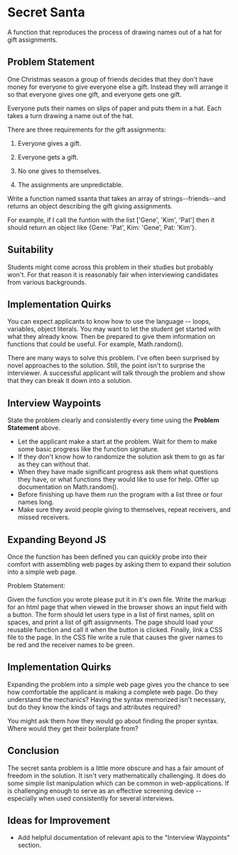 # Secret Santa

A function that reproduces the process of drawing names out of a hat for gift assignments. 

## Problem Statement

One Christmas season a group of friends decides that they don't have money for everyone to give everyone else a gift. Instead they will arrange it so that everyone gives one gift, and everyone gets one gift.

Everyone puts their names on slips of paper and puts them in a hat. Each takes a turn drawing a name out of the hat.

There are three requirements for the gift assignments:

1. Everyone gives a gift.

2. Everyone gets a gift.

3. No one gives to themselves.

4. The assignments are unpredictable.

Write a function named ssanta that takes an array of strings--friends--and returns an object describing the gift giving assignments.

For example, if I call the funtion with the list ['Gene', 'Kim', 'Pat'] then it should return an object like {Gene: 'Pat', Kim: 'Gene', Pat: 'Kim'}.

## Suitability

Students might come across this problem in their studies but probably won't. For that reason it is reasonably fair when interviewing candidates from various backgrounds. 

## Implementation Quirks

You can expect applicants to know how to use the language -- loops, variables, object literals. You may want to let the student get started with what they already know. Then be prepared to give them information on functions that could be useful. For example, Math.random().

There are many ways to solve this problem. I've often been surprised by novel approaches to the solution. Still, the point isn't to surprise the interviewer. A successful applicant will talk through the problem and show that they can break it down into a solution.

## Interview Waypoints

State the problem clearly and consistently every time using the **Problem Statement** above. 

+ Let the applicant make a start at the problem. Wait for them to make some basic progress like the function signature.
+ If they don't know how to randomize the solution ask them to go as far as they can without that.
+ When they have made significant progress ask them what questions they have, or what functions they would like to use for help. Offer up documentation on Math.random().
+ Before finishing up have them run the program with a list three or four names long.
+ Make sure they avoid people giving to themselves, repeat receivers, and missed receivers.

## Expanding Beyond JS

Once the function has been defined you can quickly probe into their comfort with assembling web pages by asking them to expand their solution into a simple web page.

Problem Statement:

Given the function you wrote please put it in it's own file. Write the markup for an html page that when viewed in the browser shows an input field with a button. The form should let users type in a list of first names, split on spaces, and print a list of gift assignments. The page should load your reusable function and call it when the button is clicked.  Finally, link a CSS file to the page. In the CSS file write a rule that causes the giver names to be red and the receiver names to be green.

## Implementation Quirks

Expanding the problem into a simple web page gives you the chance to see how comfortable the applicant is making a complete web page.  Do they understand the mechanics? Having the syntax memorized isn't necessary, but do they know the kinds of tags and attributes required?

You might ask them how they would go about finding the proper syntax. Where would they get their boilerplate from?

## Conclusion

The secret santa problem is a little more obscure and has a fair amount of freedom in the solution. It isn't very mathematically challenging. It does do some simple list manipulation which can be common in web-applications. If is challenging enough to serve as an effective screening device -- especially when used consistently for several interviews.

## Ideas for Improvement

+ Add helpful documentation of relevant apis to the "Interview Waypoints" section.
